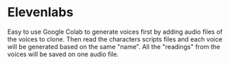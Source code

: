 # Elevenlabs

Easy to use Google Colab to generate voices first by adding audio files of the voices to clone. Then read the characters scripts files and each voice will be generated based on the same "name". All the "readings" from the voices will be saved on one audio file.
